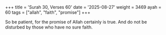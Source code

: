 +++
title = 'Surah 30, Verses 60'
date = '2025-08-27'
weight = 3469
ayah = 60
tags = ["allah", "faith", "promise"]
+++

So be patient, for the promise of Allah certainly is true. And do not be disturbed by those who have no sure faith.